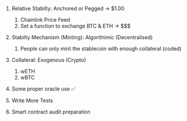 1. Relative Stabilty: Anchored or Pegged -> $1.00
    1. Chainlink Price Feed 
    2. Set a function to exchange BTC & ETH -> $$$
2. Stabilty Mechanism (Minting): Algorithimic (Decentralised)
    1. People can only mint the stablecoin with enough collateral (coded)
3. Collateral: Exogenous (Crypto)
    1. wETH
    2. wBTC


1. Some proper oracle use ✅
2. Write More Tests 
3. Smart contract audit preparation